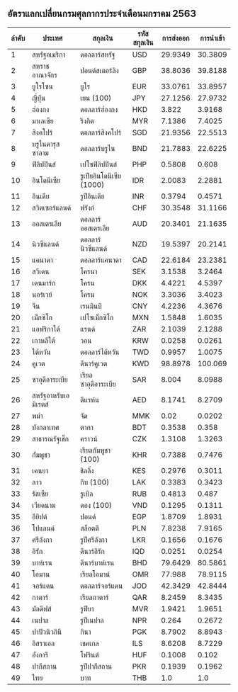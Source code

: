 
## อัตราแลกเปลี่ยนกรมศุลกากรประจำเดือนมกราคม 2563


| ลำดับ |ประเทศ |สกุลเงิน |รหัสสกุลเงิน |การส่งออก |การนำเข้า |
|:-----|----------|----------|----------|----------|----------|
| 1 |สหรัฐอเมริกา |ดอลลาร์สหรัฐ |USD |29.9349 |30.3809 |
| 2 |สหราชอาณาจักร |ปอนด์สเตอร์ลิง |GBP |38.8036 |39.8188 |
| 3 |ยูโรโซน |ยูโร |EUR |33.0761 |33.8957 |
| 4 |ญี่ปุ่น |เยน (100) |JPY |27.1256 |27.9732 |
| 5 |ฮ่องกง |ดอลลาร์ฮ่องกง |HKD |3.822 |3.9168 |
| 6 |มาเลเซีย |ริงกิต |MYR |7.1386 |7.4025 |
| 7 |สิงคโปร์ |ดอลลาร์สิงคโปร์ |SGD |21.9356 |22.5513 |
| 8 |บรูไนดารุสซาลาม |ดอลลาร์บรูไน |BND |21.7883 |22.6225 |
| 9 |ฟิลิปปินส์ |เปโซฟิลิปปินส์ |PHP |0.5808 |0.608 |
| 10 |อินโดนีเซีย |รูเปียอินโดนีเซีย (1000) |IDR |2.0083 |2.2881 |
| 11 |อินเดีย |รูปีอินเดีย |INR |0.3794 |0.4571 |
| 12 |สวิตเซอร์แลนด์ |ฟรังก์ |CHF |30.3548 |31.1166 |
| 13 |ออสเตรเลีย |ดอลลาร์ออสเตรเลีย |AUD |20.3401 |21.1635 |
| 14 |นิวซีแลนด์ |ดอลลาร์นิวซีแลนด์ |NZD |19.5397 |20.2141 |
| 15 |แคนาดา |ดอลลาร์แคนาดา |CAD |22.6184 |23.2381 |
| 16 |สวีเดน |โครนา |SEK |3.1538 |3.2464 |
| 17 |เดนมาร์ก |โครน |DKK |4.4221 |4.5397 |
| 18 |นอร์เวย์ |โครน |NOK |3.3036 |3.4023 |
| 19 |จีน |เรนมินบิ |CNY |4.2236 |4.3676 |
| 20 |เม็กซิโก |เปโซเม็กซิโก |MXN |1.5848 |1.6035 |
| 21 |แอฟริกาใต้ |แรนด์ |ZAR |2.1039 |2.1288 |
| 22 |เกาหลีใต้ |วอน |KRW |0.0258 |0.0261 |
| 23 |ไต้หวัน |ดอลลาร์ไต้หวัน |TWD |0.9957 |1.0075 |
| 24 |คูเวต |ดีนาร์คูเวต |KWD |98.8978 |100.069 |
| 25 |ซาอุดีอาระเบีย |เรียลซาอุดีอาระเบีย |SAR |8.004 |8.0988 |
| 26 |สหรัฐอาหรับเอมิเรตส์ |ดีแรห์น |AED |8.1741 |8.2709 |
| 27 |พม่า |จัด |MMK |0.02 |0.0202 |
| 28 |บังกลาเทศ |ตากา |BDT |0.3538 |0.358 |
| 29 |สาธารณรัฐเช็ก |คราวน์ |CZK |1.3108 |1.3263 |
| 30 |กัมพูชา |เรียลกัมพูชา (100) |KHR |0.7388 |0.7476 |
| 31 |เคนยา |ชิลลิ่ง |KES |0.2976 |0.3011 |
| 32 |ลาว |กีบ (100) |LAK |0.3383 |0.3423 |
| 33 |รัสเซีย |รูเบิล |RUB |0.4813 |0.487 |
| 34 |เวียดนาม |ดอง (100) |VND |0.1295 |0.1311 |
| 35 |อียิปต์ |ปอนด์ |EGP |1.8709 |1.8931 |
| 36 |โปแลนด์ |สล็อตตี |PLN |7.8238 |7.9165 |
| 37 |ศรีลังกา |รูปีศรีลังกา |LKR |0.1656 |0.1676 |
| 38 |อิรัก |ดีนาร์อิรัก |IQD |0.0251 |0.0254 |
| 39 |บาห์เรน |ดีนาร์บาห์เรน |BHD |79.6429 |80.5861 |
| 40 |โอมาน |เรียลโอมาน์ |OMR |77.988 |78.9115 |
| 41 |จอร์แดน |ดอลลาร์จอร์แดน |JOD |42.3429 |42.8444 |
| 42 |กาตาร์ |เรียลกาตาร์ |QAR |8.2459 |8.3435 |
| 43 |มัลดีฟส์ |รูฟียา |MVR |1.9421 |1.9651 |
| 44 |เนปาล |รูปีเนปาล |NPR |0.264 |0.2672 |
| 45 |ปาปัวนิวกินี |กินา |PGK |8.7902 |8.8943 |
| 46 |อิสราเอล |เชคเกล |ILS |8.6208 |8.7229 |
| 47 |ฮังการี |โฟรินต์ |HUF |0.1008 |0.102 |
| 48 |ปากีสถาน |รูปีปากีสถาน |PKR |0.1939 |0.1962 |
| 49 |ไทย |บาท |THB |1.0 |1.0 |


<!--stackedit_data:
eyJoaXN0b3J5IjpbLTk2NjI0NzI0N119
-->